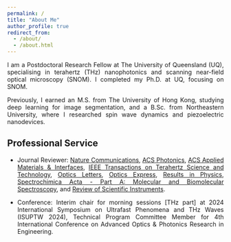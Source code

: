 ```yaml
---
permalink: /
title: "About Me"
author_profile: true
redirect_from: 
  - /about/
  - /about.html
---
```


<style>body {text-align: justify}</style>
<!-- <br/><img src='/images/About Me.png'> -->

I am a Postdoctoral Research Fellow at The University of Queensland (UQ), specialising in terahertz (THz) nanophotonics and scanning near-field optical microscopy (SNOM). I completed my Ph.D. at UQ, focusing on SNOM.

Previously, I earned an M.S. from The University of Hong Kong, studying deep learning for image segmentation, and a B.Sc. from Northeastern University, where I researched spin wave dynamics and piezoelectric nanodevices.

<!-- I am holding a position of Postdoctoral Research Fellow at School of Electrical Engineering and Computer Science, The University of Queensland (Brisbane, Australia). My research interests include scanning near-field optical microscopy (SNOM), terahertz (THz), and nanophotonics.

I get my PhD in Dec., 2022 from the University of Queensland (Brisbane, Australia) specifically for **THz SNOM inverse problems** to extract complex permittivity and interpret unexpected observations from unknown nanostructures, e.g., compound semiconductor nanodevices.

Before that, I obtained my Master of Science in Engineering (MSE) in Electrical Engineering from the University of Hong Kong (Dec.,2018). My thesis is about **deep learning image segmentation** assissted by generative adversarial network.

I received my B.Sc. (Applied Physics) from Northeastern University (June, 2017) with a thesis topic in studying **spin wave dynamics** in magnetic materials via **Landau-Lifshitz-Gilbert equations**. During my 2nd to 3rd year, I stay in nanodevice lab out of my lecture times to work on **piezoelectric nanodevices based on ZnO nanoarrays** with applications in gas sensing and waste water treatment. -->

<!-- Education
------
**Ph.D.** in Electrical Engineering, The University of Queensland, Brisbane, Australia [07/2018 - 12/2022]
- Supervisor: Aleksandar D. Rakić [UQ Profile](https://about.uq.edu.au/experts/473)
- Thesis: Light-matter interactions at the nanoscale: a case for terahertz near-field spectroscopy in semiconductor nanodevices

**M.Sc.(Eng)** in Electrical and Electronic Engineering, The University of Hong Kong, Hong Kong SAR [09/2017 - 12/2018]
- Supervisor: Yik-Chung WU [Google Scholar](https://scholar.google.com/citations?user=pEpkokUAAAAJ&hl=en)
- Thesis: Deep learning in medical image segmentation - prostate cancer localisation

**B.Sc.** in Applied Physics, Northeastern University, Shenyang, China [09/2013 - 06/2017]
- Thesis Supervisor: An DU
- Thesis: Spin wave dynamics in ribbon-shape magnetic materials
- Undergraduate Research Supervisor: Xinyu XUE [ResearchGate](https://www.researchgate.net/profile/Xinyu-Xue-2) -->

Professional Service
------
- Journal Reviewer: [Nature Communications](https://www.nature.com/ncomms/), [ACS Photonics](https://pubs.acs.org/journal/apchd5), [ACS Applied Materials & Interfaces](https://pubs.acs.org/journal/aamick), [IEEE Transactions on Terahertz Science and Technology](https://ieeexplore.ieee.org/xpl/RecentIssue.jsp?punumber=5503871), [Optics Letters](https://opg.optica.org/ol/home.cfm), [Optics Express](https://opg.optica.org/oe/home.cfm), [Results in Physics](https://www.sciencedirect.com/journal/results-in-physics), [Spectrochimica Acta - Part A: Molecular and Biomolecular Spectroscopy](https://www.sciencedirect.com/journal/spectrochimica-acta-part-a-molecular-and-biomolecular-spectroscopy), and [Review of Scientific Instruments](https://pubs.aip.org/aip/rsi).

- Conference: Interim chair for morning sessions [THz part] at 2024 International Symposium on Ultrafast Phenomena and THz Waves (ISUPTW 2024), Technical Program Committee Member for 4th International Conference on Advanced Optics & Photonics Research in Engineering.